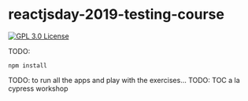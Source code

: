 # reactjsday-2019-testing-course

[![GPL 3.0 License][license-badge]][license]

TODO:

`npm install`

TODO: to run all the apps and play with the exercises...
TODO: TOC a la cypress workshop


<!--
to include code into the book...
[include](../__tests__/index.test.js)
[include](./../__tests__/index.test.js)
-->

[license]: https://github.com/NoriSte/reactjsday-2019-testing-course/blob/master/README.md#license
[license-badge]: https://img.shields.io/badge/license-GPL%203.0%20License-blue.svg?style=flat-square

